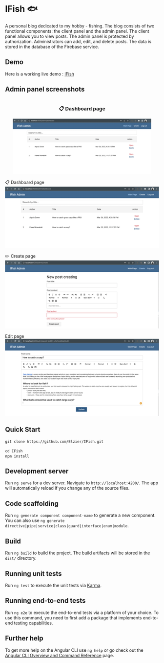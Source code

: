 # IFish 🐟

A personal blog dedicated to my hobby - fishing.
The blog consists of two functional components: the client panel and the admin panel. 
The client panel allows you to view posts. The admin panel is protected by authorization. 
Administrators can add, edit, and delete posts. The data is stored in the database of the 
Firebase service.

<h2 class="code-line" data-line-start=12 data-line-end=13 ><a id="Demo_12"></a>Demo</h2>
<p class="has-line-data" data-line-start="13" data-line-end="14">Here is a working live demo : <a href="https://personal-blog-639b1.web.app">IFish</a></p>

## Admin panel screenshots 

<div style="display: flex; flex-direction: column; align-items: center">
  <h3>📋 Dashboard page</h3>
  <p style="margin: 0; width: 90%"><img src="https://raw.githubusercontent.com/Elzier/IFish/styling/src/assets/screenshots/dashboard.png" alt="dashboard"></p>
</div>

📋 Dashboard page ![Dashboard page](https://raw.githubusercontent.com/Elzier/IFish/styling/src/assets/screenshots/dashboard.png)

✏️ Create page ![Create page](https://raw.githubusercontent.com/Elzier/IFish/styling/src/assets/screenshots/post-create.png)

Edit page ![Edit page](https://raw.githubusercontent.com/Elzier/IFish/styling/src/assets/screenshots/post-edit.png)

## Quick Start

<pre><code>git clone https://github.com/Elzier/IFish.git</code></pre>
`cd IFish`\
`npm install`

## Development server

Run `ng serve` for a dev server. Navigate to `http://localhost:4200/`. The app will automatically reload if you change any of the source files.

## Code scaffolding

Run `ng generate component component-name` to generate a new component. You can also use `ng generate directive|pipe|service|class|guard|interface|enum|module`.

## Build

Run `ng build` to build the project. The build artifacts will be stored in the `dist/` directory.

## Running unit tests

Run `ng test` to execute the unit tests via [Karma](https://karma-runner.github.io).

## Running end-to-end tests

Run `ng e2e` to execute the end-to-end tests via a platform of your choice. To use this command, you need to first add a package that implements end-to-end testing capabilities.

## Further help

To get more help on the Angular CLI use `ng help` or go check out the [Angular CLI Overview and Command Reference](https://angular.io/cli) page.
